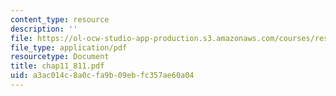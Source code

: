```yaml
---
content_type: resource
description: ''
file: https://ol-ocw-studio-app-production.s3.amazonaws.com/courses/res-6-001-continuum-electromechanics-spring-2009/a3ac014c8a0cfa9b09ebfc357ae60a04_chap11_811.pdf
file_type: application/pdf
resourcetype: Document
title: chap11_811.pdf
uid: a3ac014c-8a0c-fa9b-09eb-fc357ae60a04
---
```

